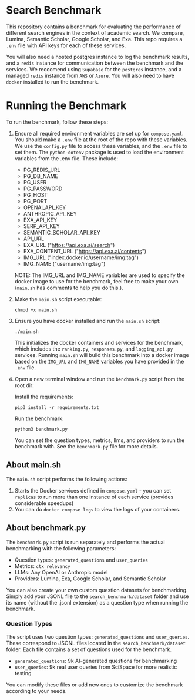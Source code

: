 # Search Benchmark

This repository contains a benchmark for evaluating the performance of different search engines in the context of academic search. We compare, Lumina, Semantic Scholar, Google Scholar, and Exa. This repo requires a `.env` file with API keys for each of these services. 

You will also need a hosted postgres instance to log the benchmark results, and a `redis` instance for communication between the benchmark and the services. We reccomend using `Supabase` for the `postgres` instance, and a managed `redis` instance from `AWS` or `Azure`. You will also need to have `docker` installed to run the benchmark.

# Running the Benchmark

To run the benchmark, follow these steps:

1. Ensure all required environment variables are set up for `compose.yaml`. You should make a `.env` file at the root of the repo with these variables. We use the `config.py` file to access these variables, and the `.env` file to set them. The `python-dotenv` package is used to load the environment variables from the .env file. These include:
   - PG_REDIS_URL
   - PG_DB_NAME
   - PG_USER
   - PG_PASSWORD
   - PG_HOST
   - PG_PORT
   - OPENAI_API_KEY
   - ANTHROPIC_API_KEY
   - EXA_API_KEY
   - SERP_API_KEY
   - SEMANTIC_SCHOLAR_API_KEY
   - API_URL
   - EXA_URL ("https://api.exa.ai/search")
   - EXA_CONTENT_URL ("https://api.exa.ai/contents")
   - IMG_URL ("index.docker.io/username/img:tag")
   - IMG_NAME ("username/img:tag")

   NOTE: The IMG_URL and IMG_NAME variables are used to specify the docker image to use for the benchmark, feel free to make your own (`main.sh` has comments to help you do this.).
2. Make the `main.sh` script executable:

   ```
   chmod +x main.sh
   ```

3. Ensure you have docker installed and run the `main.sh` script:

   ```
   ./main.sh
   ```

   This initializes the docker containers and services for the benchmark, which includes the `ranking.py`, `responses.py`, and `logging_api.py` services. Running `main.sh` will build this benchmark into a docker image based on the `IMG_URL` and `IMG_NAME` variables you have provided in the `.env` file.

4. Open a new terminal window and run the `benchmark.py` script from the root dir:

   Install the requirements:
   ```
   pip3 install -r requirements.txt
   ```

   Run the benchmark:
   ```
   python3 benchmark.py
   ```
   You can set the question types, metrics, llms, and providers to run the benchmark with. See the `benchmark.py` file for more details.
   

## About main.sh

The `main.sh` script performs the following actions:

1. Starts the Docker services defined in `compose.yaml` - you can set `replicas` to run more than one instance of each service (provides considerable speedups)
2. You can do `docker compose logs` to view the logs of your containers.


## About benchmark.py

The `benchmark.py` script is run separately and performs the actual benchmarking with the following parameters:

- Question types: `generated_questions` and `user_queries` 
- Metrics: `ctx_relevancy`
- LLMs: Any OpenAI or Anthropic model
- Providers: Lumina, Exa, Google Scholar, and Semantic Scholar

You can also create your own custom question datasets for benchmarking. Simply add your JSONL file to the `search_benchmark/dataset` folder and use its name (without the .jsonl extension) as a question type when running the benchmark.

### Question Types

The script uses two question types: `generated_questions` and `user_queries`. These correspond to JSONL files located in the `search_benchmark/dataset` folder. Each file contains a set of questions used for the benchmark.

- `generated_questions`: 9k AI-generated questions for benchmarking
- `user_queries`: 9k real user queries from SciSpace for more realistic testing

You can modify these files or add new ones to customize the benchmark according to your needs.
